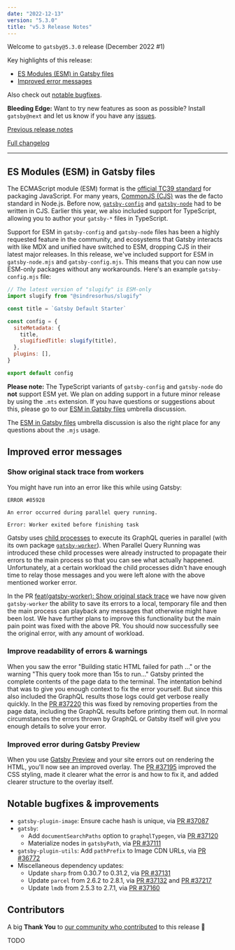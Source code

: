 ```yaml
---
date: "2022-12-13"
version: "5.3.0"
title: "v5.3 Release Notes"
---
```


Welcome to `gatsby@5.3.0` release (December 2022 #1)

Key highlights of this release:

- [ES Modules (ESM) in Gatsby files](#es-modules-esm-in-gatsby-files)
- [Improved error messages](#improved-error-messages)

Also check out [notable bugfixes](#notable-bugfixes--improvements).

**Bleeding Edge:** Want to try new features as soon as possible? Install `gatsby@next` and let us know if you have any [issues](https://github.com/gatsbyjs/gatsby/issues).

[Previous release notes](/docs/reference/release-notes/v5.2)

[Full changelog][full-changelog]

---

## ES Modules (ESM) in Gatsby files

The ECMAScript module (ESM) format is the [official TC39 standard](https://tc39.es/ecma262/#sec-modules) for packaging JavaScript. For many years, [CommonJS (CJS)](https://nodejs.org/api/modules.html#modules-commonjs-modules) was the de facto standard in Node.js. Before now, [`gatsby-config`](/docs/reference/config-files/gatsby-config/) and [`gatsby-node`](/docs/reference/config-files/gatsby-node/) had to be written in CJS. Earlier this year, we also included support for TypeScript, allowing you to author your `gatsby-*` files in TypeScript.

Support for ESM in `gatsby-config` and `gatsby-node` files has been a highly requested feature in the community, and ecosystems that Gatsby interacts with like MDX and unified have switched to ESM, dropping CJS in their latest major releases. In this release, we've included support for ESM in `gatsby-node.mjs` and `gatsby-config.mjs`. This means that you can now use ESM-only packages without any workarounds. Here's an example `gatsby-config.mjs` file:

```js:title=gatsby-config.mjs
// The latest version of "slugify" is ESM-only
import slugify from "@sindresorhus/slugify"

const title = `Gatsby Default Starter`

const config = {
  siteMetadata: {
    title,
    slugifiedTitle: slugify(title),
  },
  plugins: [],
}

export default config
```

**Please note:** The TypeScript variants of `gatsby-config` and `gatsby-node` do **not** support ESM yet. We plan on adding support in a future minor release by using the `.mts` extension. If you have questions or suggestions about this, please go to our [ESM in Gatsby files](https://github.com/gatsbyjs/gatsby/discussions/37069) umbrella discussion.

The [ESM in Gatsby files](https://github.com/gatsbyjs/gatsby/discussions/37069) umbrella discussion is also the right place for any questions about the `.mjs` usage.

## Improved error messages

### Show original stack trace from workers

You might have run into an error like this while using Gatsby:

```shell
ERROR #85928

An error occurred during parallel query running.

Error: Worker exited before finishing task
```

Gatsby uses [child processes](https://nodejs.org/docs/latest-v18.x/api/child_process.html) to execute its GraphQL queries in parallel (with its own package [`gatsby-worker`](https://github.com/gatsbyjs/gatsby/tree/master/packages/gatsby-worker)). When Parallel Query Running was introduced these child processes were already instructed to propagate their errors to the main process so that you can see what actually happened. Unfortunately, at a certain workload the child processes didn't have enough time to relay those messages and you were left alone with the above mentioned worker error.

In the PR [feat(gatsby-worker): Show original stack trace](https://github.com/gatsbyjs/gatsby/pull/37206) we have now given `gatsby-worker` the ability to save its errors to a local, temporary file and then the main process can playback any messages that otherwise might have been lost. We have further plans to improve this functionality but the main pain point was fixed with the above PR. You should now successfully see the original error, with any amount of workload.

### Improve readability of errors & warnings

When you saw the error "Building static HTML failed for path ..." or the warning "This query took more than 15s to run..." Gatsby printed the complete contents of the page data to the terminal. The intentation behind that was to give you enough context to fix the error yourself. But since this also included the GraphQL results those logs could get verbose really quickly. In the [PR #37220](https://github.com/gatsbyjs/gatsby/pull/37220) this was fixed by removing properties from the page data, including the GraphQL results before printing them out. In normal circumstances the errors thrown by GraphQL or Gatsby itself will give you enough details to solve your error.

### Improved error during Gatsby Preview

When you use [Gatsby Preview](/products/cloud/previews/) and your site errors out on rendering the HTML, you'll now see an improved overlay. The [PR #37195](https://github.com/gatsbyjs/gatsby/pull/37195) improved the CSS styling, made it clearer what the error is and how to fix it, and added clearer structure to the overlay itself.

## Notable bugfixes & improvements

- `gatsby-plugin-image`: Ensure cache hash is unique, via [PR #37087](https://github.com/gatsbyjs/gatsby/pull/37087)
- `gatsby`:
  - Add `documentSearchPaths` option to `graphqlTypegen`, via [PR #37120](https://github.com/gatsbyjs/gatsby/pull/37120)
  - Materialize nodes in `gatsbyPath`, via [PR #37111](https://github.com/gatsbyjs/gatsby/pull/37111)
- `gatsby-plugin-utils`: Add `pathPrefix` to Image CDN URLs, via [PR #36772](https://github.com/gatsbyjs/gatsby/pull/36772)
- Miscellaneous dependency updates:
  - Update `sharp` from 0.30.7 to 0.31.2, via [PR #37131](https://github.com/gatsbyjs/gatsby/pull/37131)
  - Update `parcel` from 2.6.2 to 2.8.1, via [PR #37132](https://github.com/gatsbyjs/gatsby/pull/37132) and [PR #37217](https://github.com/gatsbyjs/gatsby/pull/37217)
  - Update `lmdb` from 2.5.3 to 2.7.1, via [PR #37160](https://github.com/gatsbyjs/gatsby/pull/37160)

## Contributors

A big **Thank You** to [our community who contributed][full-changelog] to this release 💜

TODO

[full-changelog]: https://github.com/gatsbyjs/gatsby/compare/gatsby@5.3.0-next.0...gatsby@5.3.0
